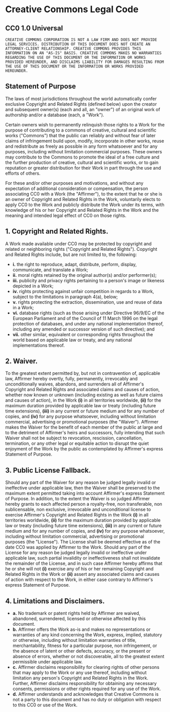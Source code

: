 # Creative Commons Legal Code

## CC0 1.0 Universal

    CREATIVE COMMONS CORPORATION IS NOT A LAW FIRM AND DOES NOT PROVIDE
    LEGAL SERVICES. DISTRIBUTION OF THIS DOCUMENT DOES NOT CREATE AN
    ATTORNEY-CLIENT RELATIONSHIP. CREATIVE COMMONS PROVIDES THIS
    INFORMATION ON AN "AS-IS" BASIS. CREATIVE COMMONS MAKES NO WARRANTIES
    REGARDING THE USE OF THIS DOCUMENT OR THE INFORMATION OR WORKS
    PROVIDED HEREUNDER, AND DISCLAIMS LIABILITY FOR DAMAGES RESULTING FROM
    THE USE OF THIS DOCUMENT OR THE INFORMATION OR WORKS PROVIDED
    HEREUNDER.

## Statement of Purpose

The laws of most jurisdictions throughout the world automatically confer
exclusive Copyright and Related Rights (defined below) upon the creator
and subsequent owner(s) (each and all, an "owner") of an original work of
authorship and/or a database (each, a "Work").

Certain owners wish to permanently relinquish those rights to a Work for
the purpose of contributing to a commons of creative, cultural and
scientific works ("Commons") that the public can reliably and without fear
of later claims of infringement build upon, modify, incorporate in other
works, reuse and redistribute as freely as possible in any form whatsoever
and for any purposes, including without limitation commercial purposes.
These owners may contribute to the Commons to promote the ideal of a free
culture and the further production of creative, cultural and scientific
works, or to gain reputation or greater distribution for their Work in
part through the use and efforts of others.

For these and/or other purposes and motivations, and without any
expectation of additional consideration or compensation, the person
associating CC0 with a Work (the "Affirmer"), to the extent that he or she
is an owner of Copyright and Related Rights in the Work, voluntarily
elects to apply CC0 to the Work and publicly distribute the Work under its
terms, with knowledge of his or her Copyright and Related Rights in the
Work and the meaning and intended legal effect of CC0 on those rights.

## 1. Copyright and Related Rights.

A Work made available under CC0 may be protected by copyright and related
or neighboring rights ("Copyright and Related Rights"). Copyright and
Related Rights include, but are not limited to, the following:

* **i.** the right to reproduce, adapt, distribute, perform, display,
    communicate, and translate a Work;
* **ii.** moral rights retained by the original author(s) and/or performer(s);
* **iii.** publicity and privacy rights pertaining to a person's image or
    likeness depicted in a Work;
* **iv.** rights protecting against unfair competition in regards to a Work,
    subject to the limitations in paragraph 4(a), below;
* **v.** rights protecting the extraction, dissemination, use and reuse of data
    in a Work;
* **vi.** database rights (such as those arising under Directive 96/9/EC of the
    European Parliament and of the Council of 11 March 1996 on the legal
    protection of databases, and under any national implementation
    thereof, including any amended or successor version of such
    directive); and
* **vii.** other similar, equivalent or corresponding rights throughout the
    world based on applicable law or treaty, and any national
    implementations thereof.

## 2. Waiver.

To the greatest extent permitted by, but not in contravention
of, applicable law, Affirmer hereby overtly, fully, permanently,
irrevocably and unconditionally waives, abandons, and surrenders all of
Affirmer's Copyright and Related Rights and associated claims and causes
of action, whether now known or unknown (including existing as well as
future claims and causes of action), in the Work **(i)** in all territories
worldwide, **(ii)** for the maximum duration provided by applicable law or
treaty (including future time extensions), **(iii)** in any current or future
medium and for any number of copies, and **(iv)** for any purpose whatsoever,
including without limitation commercial, advertising or promotional
purposes (the "Waiver"). Affirmer makes the Waiver for the benefit of each
member of the public at large and to the detriment of Affirmer's heirs and
successors, fully intending that such Waiver shall not be subject to
revocation, rescission, cancellation, termination, or any other legal or
equitable action to disrupt the quiet enjoyment of the Work by the public
as contemplated by Affirmer's express Statement of Purpose.

## 3. Public License Fallback.
Should any part of the Waiver for any reason
be judged legally invalid or ineffective under applicable law, then the
Waiver shall be preserved to the maximum extent permitted taking into
account Affirmer's express Statement of Purpose. In addition, to the
extent the Waiver is so judged Affirmer hereby grants to each affected
person a royalty-free, non transferable, non sublicensable, non exclusive,
irrevocable and unconditional license to exercise Affirmer's Copyright and
Related Rights in the Work **(i)** in all territories worldwide, **(ii)** for the
maximum duration provided by applicable law or treaty (including future
time extensions), **(iii)** in any current or future medium and for any number
of copies, and **(iv)** for any purpose whatsoever, including without
limitation commercial, advertising or promotional purposes (the
"License"). The License shall be deemed effective as of the date CC0 was
applied by Affirmer to the Work. Should any part of the License for any
reason be judged legally invalid or ineffective under applicable law, such
partial invalidity or ineffectiveness shall not invalidate the remainder
of the License, and in such case Affirmer hereby affirms that he or she
will not **(i)** exercise any of his or her remaining Copyright and Related
Rights in the Work or **(ii)** assert any associated claims and causes of
action with respect to the Work, in either case contrary to Affirmer's
express Statement of Purpose.

## 4. Limitations and Disclaimers.

* **a.** No trademark or patent rights held by Affirmer are waived, abandoned,
    surrendered, licensed or otherwise affected by this document.
* **b.** Affirmer offers the Work as-is and makes no representations or
    warranties of any kind concerning the Work, express, implied,
    statutory or otherwise, including without limitation warranties of
    title, merchantability, fitness for a particular purpose, non
    infringement, or the absence of latent or other defects, accuracy, or
    the present or absence of errors, whether or not discoverable, all to
    the greatest extent permissible under applicable law.
* **c.** Affirmer disclaims responsibility for clearing rights of other persons
    that may apply to the Work or any use thereof, including without
    limitation any person's Copyright and Related Rights in the Work.
    Further, Affirmer disclaims responsibility for obtaining any necessary
    consents, permissions or other rights required for any use of the
    Work.
* **d.** Affirmer understands and acknowledges that Creative Commons is not a
    party to this document and has no duty or obligation with respect to
    this CC0 or use of the Work.
